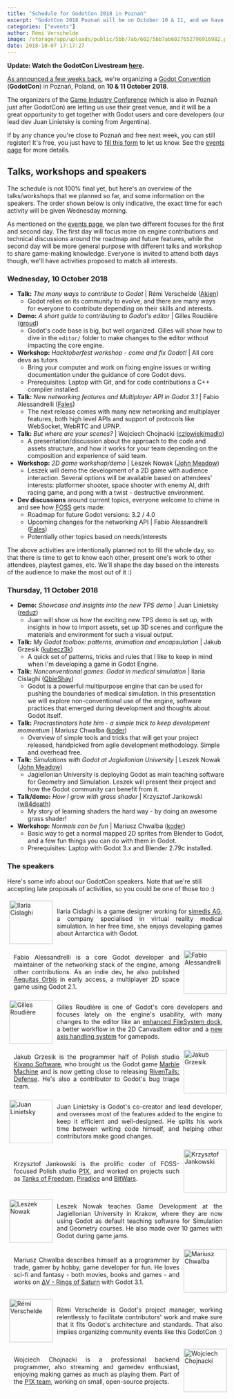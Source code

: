 ```yaml
---
title: "Schedule for GodotCon 2018 in Poznań"
excerpt: "GodotCon 2018 Poznań will be on October 10 & 11, and we have a great line-up of speakers from the Godot community who will share insights in their Godot-related work and workflow. Core contributors of the engine will also be there to introduce attendees to the inner workings of a Free and Open Source project like Godot, where everyone can get involved!"
categories: ["events"]
author: Rémi Verschelde
image: /storage/app/uploads/public/5bb/7ab/602/5bb7ab6027652796916982.png
date: 2018-10-07 17:17:27
---
```


**Update: Watch the GodotCon Livestream [here](https://www.youtube.com/watch?v=G2c_kL23yI8).**

[As announced a few weeks back](https://godotengine.org/article/meet-community-godotcon-poznan-2018), we're organizing a [Godot Convention](https://godotengine.org/events) (**GodotCon**) in Poznań, Poland, on **10 & 11 October 2018**.

The organizers of the [Game Industry Conference](https://gic.gd/boards-committees/) (which is also in Poznań just after GodotCon) are letting us use their great venue, and it will be a great opportunity to get together with Godot users and core developers (our lead dev Juan Linietsky is coming from Argentina).

If by any chance you're close to Poznań and free next week, you can still register! It's free, you just have to [fill this form](https://framaforms.org/registration-godotcon-poznan-2018-1535467892) to let us know. See the [events page](https://godotengine.org/events) for more details.

## Talks, workshops and speakers

The schedule is not 100% final yet, but here's an overview of the talks/workshops that we planned so far, and some information on the speakers. The order shown below is only indicative, the exact time for each activity will be given Wednesday morning.

As mentioned on the [events page](https://godotengine.org/events), we plan two different focuses for the first and second day. The first day will focus more on engine contributions and technical discussions around the roadmap and future features, while the second day will be more general purpose with different talks and workshop to share game-making knowledge. Everyone is invited to attend both days though, we'll have activities proposed to match all interests.

### Wednesday, 10 October 2018

- **Talk:** *The many ways to contribute to Godot* | Rémi Verschelde ([Akien](https://github.com/akien-mga))
  * Godot relies on its community to evolve, and there are many ways for everyone to contribute depending on their skills and interests.
- **Demo:** *A short guide to contributing to Godot's editor* | Gilles Roudière ([groud](https://github.com/groud))
  * Godot's code base is big, but well organized. Gilles will show how to dive in the `editor/` folder to make changes to the editor without impacting the core engine.
- **Workshop:** *Hacktoberfest workshop - come and fix Godot!* | All core devs as tutors
  * Bring your computer and work on fixing engine issues or writing documentation under the guidance of core Godot devs.
  * Prerequisites: Laptop with Git, and for code contributions a C++ compiler installed.
- **Talk:** *New networking features and Multiplayer API in Godot 3.1* | Fabio Alessandrelli ([Fales](https://github.com/faless))
   * The next release comes with many new networking and multiplayer features, both high level APIs and support of protocols like WebSocket, WebRTC and UPNP.
- **Talk:** *But where are your scenes?* | Wojciech Chojnacki ([czlowiekimadlo](https://github.com/czlowiekimadlo))
  * A presentation/discussion about the approach to the code and assets structure, and how it works for your team depending on the composition and experience of said team.
- **Workshop:** *2D game workshop/demo* | Leszek Nowak ([John Meadow](https://github.com/JohnMeadow1))
  * Leszek will demo the development of a 2D game with audience interaction. Several options will be available based on attendees' interests: platformer shooter, space shooter with enemy AI, drift racing game, and pong with a twist - destructive environment.
- **Dev discussions** around current topics, everyone welcome to chime in and see how <abbr title="Free and Open Source Software">FOSS</abbr> gets made:
  * Roadmap for future Godot versions: 3.2 / 4.0
  * Upcoming changes for the networking API | Fabio Alessandrelli ([Fales](https://github.com/faless))
  * Potentially other topics based on needs/interests

The above activities are intentionally planned not to fill the whole day, so that there is time to get to know each other, present one's work to other attendees, playtest games, etc.
We'll shape the day based on the interests of the audience to make the most out of it :)

### Thursday, 11 October 2018

- **Demo:** *Showcase and insights into the new TPS demo* | Juan Linietsky ([reduz](https://github.com/reduz))
  * Juan will show us how the exciting new TPS demo is set up, with insights in how to import assets, set up 3D scenes and configure the materials and environment for such a visual output.
- **Talk:** *My Godot toolbox: patterns, animation and encapsulation* | Jakub Grzesik ([kubecz3k](https://github.com/kubecz3k))
  * A quick set of patterns, tricks and rules that I like to keep in mind when I'm developing a game in Godot Engine.
- **Talk:** *Nonconventional games: Godot in medical simulation* | Ilaria Cislaghi ([QbieShay](https://github.com/QbieShay))
  * Godot is a powerful multipurpose engine that can be used for pushing the boundaries of medical simulation. In this presentation we will explore non-conventional use of the engine, software practices that emerged during development and thoughts about Godot itself.
- **Talk:** *Procrastinators hate him - a simple trick to keep development momentum* | Mariusz Chwalba ([koder](https://github.com/lekoder))
  * Overview of simple tools and tricks that will get your project released, handpicked from agile development methodology. Simple and overhead free.
- **Talk:** *Simulations with Godot at Jagiellonian University* | Leszek Nowak ([John Meadow](https://github.com/JohnMeadow1))
  * Jagiellonian University is deploying Godot as main teaching software for Geometry and Simulation. Leszek will present their project and how the Godot community can benefit from it.
- **Talk/demo:** *How I grow with grass shader* | Krzysztof Jankowski ([w84death](https://github.com/w84death))
  * My story of learning shaders the hard way - by doing an awesome grass shader!
- **Workshop:** *Normals can be fun* | Mariusz Chwalba ([koder](https://github.com/lekoder))
  * Basic way to get a normal mapped 2D sprites from Blender to Godot, and a few fun things you can do with them in Godot.
  * Prerequisites: Laptop with Godot 3.x and Blender 2.79c installed.

### The speakers

Here's some info about our GodotCon speakers. Note that we're still accepting late proposals of activities, so you could be one of those too :)

<div class="speaker">
<div class="speaker-img">
    <img alt="Ilaria Cislaghi" src="/storage/app/uploads/public/5bb/a3d/3a2/5bba3d3a27b83851784188.jpg" />
</div>
<div class="speaker-text">
    Ilaria Cislaghi is a game designer working for <a href="http://www.simedis.com">simedis AG</a>, a company specialised in virtual reality medical simulation. In her free time, she enjoys developing games about Antarctica with Godot.
</div>
</div>

<div class="speaker">
<div class="speaker-text">
    Fabio Alessandrelli is a core Godot developer and maintainer of the networking stack of the engine, among other contributions. As an indie dev, he also published <a href="http://orbis.cc/">Aequitas Orbis</a> in early access, a multiplayer 2D space game using Godot 2.1.
</div>
<div class="speaker-img">
    <img alt="Fabio Alessandrelli" src="/storage/app/uploads/public/5bb/a11/ba2/5bba11ba28760619192748.png" />
</div>
</div>

<div class="speaker">
<div class="speaker-img">
    <img alt="Gilles Roudière" src="/storage/app/uploads/public/5bb/a3e/a7a/5bba3ea7a218e025454434.jpg" />
</div>
<div class="speaker-text">
    Gilles Roudière is one of Godot's core developers and focuses lately on the engine's usability, with many changes to the editor like an <a href="https://godotengine.org/article/godot-gets-new-filesystem-dock-3-1">enhanced FileSystem dock</a>, a better workflow in the 2D CanvasItem editor and a <a href="https://godotengine.org/article/handling-axis-godot">new axis handling system</a> for gamepads.
</div>
</div>

<div class="speaker">
<div class="speaker-text">
    Jakub Grzesik is the programmer half of Polish studio <a href="http://kivano.games">Kivano Software</a>, who brought us the Godot game <a href="http://sulech.com/kivano/marble-machine/">Marble Machine</a> and is now getting close to releasing <a href="https://store.steampowered.com/app/824090/RivenTails_Defense/">RivenTails: Defense</a>. He's also a contributor to Godot's bug triage team.
</div>
<div class="speaker-img">
    <img alt="Jakub Grzesik" src="/storage/app/uploads/public/5bb/a12/faa/5bba12faab252767220262.jpg" />
</div>
</div>

<div class="speaker">
<div class="speaker-img">
    <img alt="Juan Linietsky" src="/storage/app/uploads/public/5bb/a3e/e7c/5bba3ee7c6344594625565.jpg" />
</div>
<div class="speaker-text">
    Juan Linietsky is Godot's co-creator and lead developer, and oversees most of the features added to the engine to keep it efficient and well-designed. He splits his work time between writing code himself, and helping other contributors make good changes.
</div>
</div>

<div class="speaker">
<div class="speaker-text">
    Krzysztof Jankowski is the prolific coder of FOSS-focused Polish studio <a href="https://p1x.in/">P1X</a>, and worked on projects such as <a href="https://tof.p1x.in/">Tanks of Freedom</a>, <a href="https://w84death.itch.io/piradice">Piradice</a> and <a href="https://w84death.itch.io/bit-wars">BitWars</a>.
</div>
<div class="speaker-img">
    <img alt="Krzysztof Jankowski" src="/storage/app/uploads/public/5bb/a13/d55/5bba13d556829477176319.jpg" />
</div>
</div>

<div class="speaker">
<div class="speaker-img">
    <img alt="Leszek Nowak" src="/storage/app/uploads/public/5bb/a17/027/5bba170273575707075447.jpg" />
</div>
<div class="speaker-text">
    Leszek Nowak teaches Game Development at the Jagiellonian University in Krakow, where they are now using Godot as default teaching software for Simulation and Geometry courses. He also made over 10 games with Godot during game jams.
</div>
</div>

<div class="speaker">
<div class="speaker-text">
    Mariusz Chwalba describes himself as a programmer by trade, gamer by hobby, game developer for fun. He loves sci-fi and fantasy - both movies, books and games - and works on <a href="https://store.steampowered.com/app/846030/V_Rings_of_Saturn/">ΔV - Rings of Saturn</a> with Godot 3.1.
</div>
<div class="speaker-img">
    <img alt="Mariusz Chwalba" src="/storage/app/uploads/public/5bb/a14/ab5/5bba14ab5731f229285593.jpg" />
</div>
</div>

<div class="speaker">
<div class="speaker-img">
    <img alt="Rémi Verschelde" src="/storage/app/uploads/public/5bb/a10/cf0/5bba10cf09bdd197275593.jpg" />
</div>
<div class="speaker-text">
    Rémi Verschelde is Godot's project manager, working relentlessly to facilitate contributors' work and make sure that it fits Godot's architecture and standards. That also implies organizing community events like this GodotCon :)
</div>
</div>

<div class="speaker">
<div class="speaker-text">
    Wojciech Chojnacki is a professional backend programmer, also streaming and gamedev enthusiast, enjoying making games as much as playing them. Part of the <a href="https://p1x.in/">P1X team</a>, working on small, open-source projects.
</div>
<div class="speaker-img">
    <img alt="Wojciech Chojnacki" src="/storage/app/uploads/public/5bb/b52/b15/5bbb52b15d07a117550780.jpeg" />
</div>
</div>



<style>
div.speaker {
    display: table;
    padding: 5px;
    width: 100%;
    margin: 5px 0; /* you can change/remove margin */
}
div.speaker-text {
    vertical-align: middle;
    display: table-cell;
    text-align: justify;
    padding-left: 10px;
    padding-right: 10px;
}
div.speaker .speaker-img{
    vertical-align: middle;
    display: table-cell;
    width: 100px; /* you can change width */
}
div.speaker-img img{
    width: 100%;
    height: 100px; /* you can change height */
    vertical-align: middle;
}
</style>
